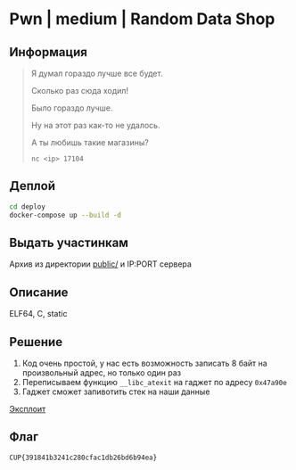 # Pwn | medium | Random Data Shop

## Информация

> Я думал гораздо лучше все будет. 
>
> Сколько раз сюда ходил! 
>
> Было гораздо лучше. 
> 
> Ну на этот раз как-то не удалось.
>
> А ты любишь такие магазины?
> 
> `nc <ip> 17104`
>

## Деплой

```sh
cd deploy
docker-compose up --build -d
```

## Выдать участинкам

Архив из директории [public/](public/) и IP:PORT сервера

## Описание

ELF64, C, static

## Решение

1. Код очень простой, у нас есть возможность записать 8 байт на произвольный адрес, но только один раз
2. Переписываем функцию `__libc_atexit` на гаджет по адресу `0x47a90e`
3. Гаджет сможет запивотить стек на наши данные

[Эксплоит](solution/sploit.py)

## Флаг

`CUP{391841b3241c280cfac1db26bd6b94ea}`